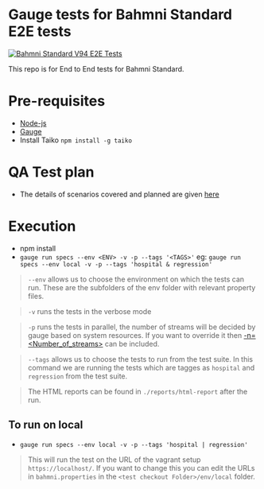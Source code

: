 # Gauge tests for Bahmni Standard E2E tests

[![Bahmni Standard V94 E2E Tests](https://github.com/Bahmni/Bahmni-standard-e2e-tests/actions/workflows/BahmniStandardV94.yml/badge.svg)](https://github.com/Bahmni/Bahmni-standard-e2e-tests/actions/workflows/BahmniStandardV94.yml)

This repo is for End to End tests for Bahmni Standard.

# Pre-requisites
* [Node-js](https://nodejs.org/en/)
* [Gauge](https://docs.gauge.org/getting_started/installing-gauge.html?os=macos&language=javascript&ide=vscode)
* Install Taiko `npm install -g taiko`

# QA Test plan
* The details of scenarios covered and planned are given [here](https://bahmni.atlassian.net/wiki/spaces/BAH/pages/2813427741/QA+Automation+Testing)

# Execution
* npm install
* `gauge run specs --env <ENV> -v -p --tags '<TAGS>'`
eg: `gauge run specs --env local -v -p --tags 'hospital & regression'`

> `--env` allows us to choose the environment on which the tests can run. These are the subfolders of the env folder with relevant property files.

> `-v` runs the tests in the verbose mode

> `-p` runs the tests in parallel, the number of streams will be decided by gauge based on system resources. 
If you want to override it then [-n=<Number_of_streams>](https://docs.gauge.org/execution.html?os=macos&language=javascript&ide=vscode#:~:text=data/uat.-,Parallel%20execution%C2%B6,-Specs%20can%20be) can be included.

> `--tags` allows us to choose the tests to run from the test suite. 
    In this command we are running the tests which are tagges as `hospital` and `regression` from the test suite. 
    
> The HTML reports can be found in `./reports/html-report` after the run.

## To run on local
* `gauge run specs --env local -v -p --tags 'hospital | regression'`
> This will run the test on the URL of the vagrant setup `https://localhost/`. 
If you want to change this you can edit the URLs in `bahmni.properties` in the `<test checkout Folder>/env/local` folder.
